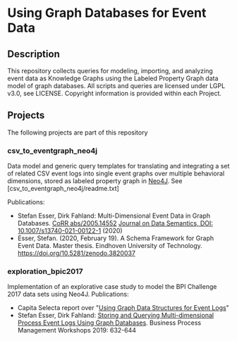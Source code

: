 # Using Graph Databases for Event Data

## Description
This repository collects queries for modeling, importing, and analyzing event data as Knowledge Graphs using the Labeled Property Graph data model of graph databases. All scripts and queries are licensed under LGPL v3.0, see LICENSE. Copyright information is provided within each Project.

## Projects
The following projects are part of this repository


### csv_to_eventgraph_neo4j
Data model and generic query templates for translating and integrating a set of related CSV event logs into single event graphs over multiple behavioral dimensions, stored as labeled property graph in [Neo4J](https://neo4j.com/). See [csv_to_eventgraph_neo4j/readme.txt]

Publications:
- Stefan Esser, Dirk Fahland: Multi-Dimensional Event Data in Graph Databases. [CoRR abs/2005.14552](https://arxiv.org/abs/2005.14552) [Journal on Data Semantics, DOI: 10.1007/s13740-021-00122-1](https://dx.doi.org/10.1007/s13740-021-00122-1) (2020)
- Esser, Stefan. (2020, February 19). A Schema Framework for Graph Event Data. Master thesis. Eindhoven University of Technology. https://doi.org/10.5281/zenodo.3820037


### exploration_bpic2017
Implementation of an explorative case study to model the BPI Challenge 2017 data sets using Neo4J. Publications:
- Capita Selecta report over "[Using Graph Data Structures for Event Logs](https://doi.org/10.5281/zenodo.3333831)" 
- Stefan Esser, Dirk Fahland: [Storing and Querying Multi-dimensional Process Event Logs Using Graph Databases](https://doi.org/10.1007/978-3-030-37453-2_51). Business Process Management Workshops 2019: 632-644
